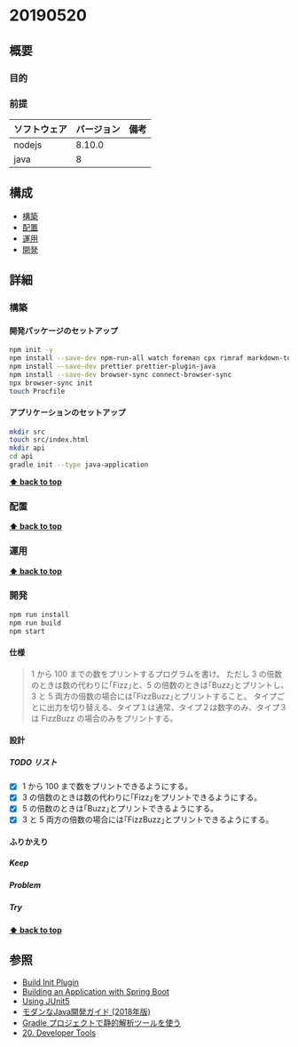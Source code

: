 # 20190520

## 概要

### 目的

### 前提

| ソフトウェア   | バージョン | 備考 |
| :------------- | :--------- | :--- |
| nodejs         | 8.10.0     |      |
| java           | 8          |      |

## 構成

- [構築](#構築)
- [配置](#配置)
- [運用](#運用)
- [開発](#開発)

## 詳細

### 構築

#### 開発パッケージのセットアップ

```bash
npm init -y
npm install --save-dev npm-run-all watch foreman cpx rimraf markdown-to-html
npm install --save-dev prettier prettier-plugin-java
npm install --save-dev browser-sync connect-browser-sync 
npx browser-sync init
touch Procfile
```

#### アプリケーションのセットアップ

```bash
mkdir src
touch src/index.html
mkdir api
cd api
gradle init --type java-application
```

**[⬆ back to top](#構成)**

### 配置

**[⬆ back to top](#構成)**

### 運用

**[⬆ back to top](#構成)**

### 開発

```bash
npm run install
npm run build
npm start
```

#### 仕様

> 1 から 100 までの数をプリントするプログラムを書け。
> ただし 3 の倍数のときは数の代わりに｢Fizz｣と、5 の倍数のときは｢Buzz｣とプリントし、3 と 5 両方の倍数の場合には｢FizzBuzz｣とプリントすること。
> タイプごとに出力を切り替える、タイプ１は通常、タイプ２は数字のみ、タイプ３は FizzBuzz の場合のみをプリントする。

#### 設計

##### TODO リスト

- [x] 1 から 100 まで数をプリントできるようにする。
- [x] 3 の倍数のときは数の代わりに｢Fizz｣をプリントできるようにする。
- [x] 5 の倍数のときは｢Buzz｣とプリントできるようにする。
- [x] 3 と 5 両方の倍数の場合には｢FizzBuzz｣とプリントできるようにする。

#### ふりかえり

##### Keep

##### Problem

##### Try

**[⬆ back to top](#構成)**

## 参照

- [Build Init Plugin](https://docs.gradle.org/4.10-rc-2/userguide/build_init_plugin.html#sec:build_init_types)
- [Building an Application with Spring Boot](https://spring.io/guides/gs/spring-boot/#scratch)
- [Using JUnit5](https://docs.gradle.org/4.6/userguide/java_plugin.html#using_junit5)
- [モダンなJava開発ガイド (2018年版)](https://qiita.com/yoichiwo7/items/17190cb440ab7d253cea#linterstatic-code-checker%E3%82%92%E4%BD%BF%E7%94%A8%E3%81%99%E3%82%8B)
- [Gradle プロジェクトで静的解析ツールを使う](https://qiita.com/toastkidjp/items/180e69d49cbdccb7d3fe#warning-%E6%8C%87%E6%91%98%E3%81%8C%E5%A4%9A%E3%81%99%E3%81%8E%E3%82%8B%E5%A0%B4%E5%90%88%E3%81%A7%E3%82%82%E3%83%93%E3%83%AB%E3%83%89%E3%82%92%E5%A4%B1%E6%95%97%E6%89%B1%E3%81%84%E3%81%AB%E3%81%97%E3%81%AA%E3%81%84)
- [20. Developer Tools](https://docs.spring.io/spring-boot/docs/current/reference/html/using-boot-devtools.html)